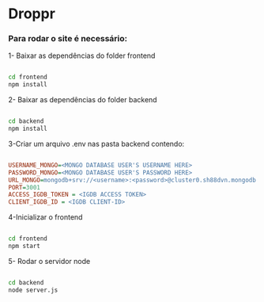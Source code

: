<h1>Droppr</h1>

<h3>Para rodar o site é necessário:</h3>

<p>1- Baixar as dependências do folder frontend</p>

```bash

cd frontend
npm install
```

<p>2- Baixar as dependências do folder backend</p>

```bash

cd backend
npm install
```

<p>3-Criar um arquivo .env nas pasta backend contendo: </p>

```ini

USERNAME_MONGO=<MONGO DATABASE USER'S USERNAME HERE>
PASSWORD_MONGO=<MONGO DATABASE USER'S PASSWORD HERE>
URL_MONGO=mongodb+srv://<username>:<password>@cluster0.sh88dvn.mongodb.net/?retryWrites=true&w=majority
PORT=3001
ACCESS_IGDB_TOKEN = <IGDB ACCESS TOKEN>
CLIENT_IGDB_ID = <IGDB CLIENT-ID>

```

<p>4-Inicializar o frontend</p>

```bash

cd frontend
npm start
```

<P>5- Rodar o servidor node</p>

```bash

cd backend
node server.js
```
